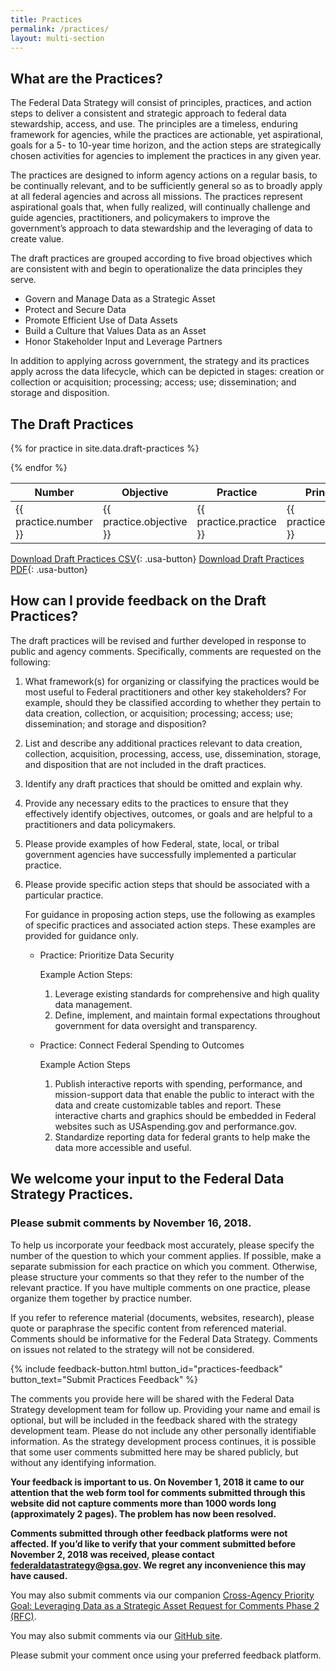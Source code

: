 ```yaml
---
title: Practices
permalink: /practices/
layout: multi-section
---
```


<section class="usa-section">
<div class="usa-grid" markdown="1">

## What are the Practices?

The Federal Data Strategy will consist of principles, practices, and action steps to deliver a consistent and strategic approach to federal data stewardship, access, and use. The principles are a timeless, enduring framework for agencies, while the practices are actionable, yet aspirational, goals for a 5- to 10-year time horizon, and the action steps are strategically chosen activities for agencies to implement the practices in any given year.  

The practices are designed to inform agency actions on a regular basis, to be continually relevant, and to be sufficiently general so as to broadly apply at all federal agencies and across all missions. The practices represent aspirational goals that, when fully realized, will continually challenge and guide agencies, practitioners, and policymakers to improve the government’s approach to data stewardship and the leveraging of data to create value.  

The draft practices are grouped according to five broad objectives which are consistent with and begin to operationalize the data principles they serve. 

* Govern and Manage Data as a Strategic Asset
* Protect and Secure Data
* Promote Efficient Use of Data Assets
* Build a Culture that Values Data as an Asset
* Honor Stakeholder Input and Leverage Partners

In addition to applying across government, the strategy and its practices apply across the data lifecycle, which can be depicted in stages: creation or collection or acquisition; processing; access; use; dissemination; and storage and disposition. 

## The Draft Practices

<table>
  <thead>
    <tr>
      <th scope="col">Number</th>
      <th scope="col">Objective</th>
      <th scope="col">Practice</th>
      <th scope="col">Principle Category</th>
      <th scope="col">Data Lifecycle</th>
    </tr>
  </thead>
  <tbody>

{% for practice in site.data.draft-practices %}
    <tr>
        <td>  {{ practice.number }} </td>
        <td>  {{ practice.objective }} </td>
        <td>  {{ practice.practice }} </td>
        <td>  {{ practice.principle_category }} </td>
        <td>  {{ practice.data_lifecycle }} </td>
    </tr>
{% endfor %}

  </tbody>
</table>

[Download Draft Practices CSV](/data/draft-practices.csv){: .usa-button}
[Download Draft Practices PDF](/assets/docs/federal-data-strategy-draft-practices.pdf){: .usa-button}

</div>
</section>


<section class="usa-section usa-section-dark">
<div class="usa-grid" markdown="1">

## How can I provide feedback on the Draft Practices?

The draft practices will be revised and further developed in response to public and agency comments.  Specifically, comments are requested on the following:  

1.  What framework(s) for organizing or classifying the practices would be most useful to Federal practitioners and other key stakeholders? For example, should they be classified according to whether they pertain to data creation, collection, or acquisition; processing; access; use; dissemination; and storage and disposition?
2.  List and describe any additional practices relevant to data creation, collection, acquisition, processing, access, use, dissemination, storage, and disposition that are not included in the draft practices.
3.  Identify any draft practices that should be omitted and explain why. 
4.  Provide any necessary edits to the practices to ensure that they effectively identify objectives, outcomes, or goals and are helpful to a practitioners and data policymakers. 
5.  Please provide examples of how Federal, state, local, or tribal government agencies have successfully implemented a particular practice.

6.  Please provide specific action steps that should be associated with a particular practice. 

    For guidance in proposing action steps, use the following as examples of specific practices and associated action steps.  These examples are provided for guidance only.
    * Practice:  Prioritize Data Security
        
        Example Action Steps:  
        1. Leverage existing standards for comprehensive and high quality data management.
        2. Define, implement, and maintain formal expectations throughout government for data oversight and transparency.
    * Practice:  Connect Federal Spending to Outcomes
        
        Example Action Steps 
        1. Publish interactive reports with spending, performance, and mission-support data that enable the public to interact with the data and create customizable tables and report.  These interactive charts and graphics should be embedded in Federal websites such as USAspending.gov and performance.gov.
        2. Standardize reporting data for federal grants to help make the data more accessible and useful.


</div>
</section>


<section class="usa-section">
<div class="usa-grid" markdown="1">

## We welcome your input to the Federal Data Strategy Practices.

### Please submit comments by November 16, 2018.

To help us incorporate your feedback most accurately, please specify the number of the question to which your comment applies. If possible, make a separate submission for each practice on which you comment.  Otherwise, please structure your comments so that they refer to the number of the relevant practice.  If you have multiple comments on one practice, please organize them together by practice number.
 
If you refer to reference material (documents, websites, research), please quote or paraphrase the specific content from referenced material. Comments should be informative for the Federal Data Strategy. Comments on issues not related to the strategy will not be considered.

{% include feedback-button.html button_id="practices-feedback" button_text="Submit Practices Feedback" %}

The comments you provide here will be shared with the Federal Data Strategy development team for follow up. Providing your name and email is optional, but will be included in the feedback shared with the strategy development team. Please do not include any other personally identifiable information. As the strategy development process continues, it is possible that some user comments submitted here may be shared publicly, but without any identifying information.   

**Your feedback is important to us. On November 1, 2018 it came to our attention that the web form tool for comments submitted through this website did not capture comments more than 1000 words long (approximately 2 pages). The problem has now been resolved.**

**Comments submitted through other feedback platforms were not affected.  If you’d like to verify that your comment submitted before November 2, 2018 was received, please contact [federaldatastrategy@gsa.gov](mailto:federaldatastrategy@gsa.gov). We regret any inconvenience this may have caused.**

You may also submit comments via our companion [Cross-Agency Priority Goal: Leveraging Data as a Strategic Asset Request for Comments Phase 2  (RFC)](https://www.regulations.gov/document?D=USBC-2018-0017-0001).

You may also submit comments via our [GitHub site](https://github.com/GSA/data-strategy/issues/new/choose).

Please submit your comment once using your preferred feedback platform.

</div>
</section>
